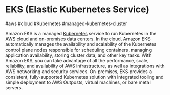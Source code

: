 # EKS (Elastic Kubernetes Service)
#aws #cloud #Kubernetes #managed-kubernetes-cluster 

Amazon EKS is a managed [Kubernetes](Kubernetes) service to run Kubernetes in the [AWS](-=%20AWS%20=-/AWS.md) cloud and on-premises data centers. In the cloud, Amazon EKS automatically manages the availability and scalability of the Kubernetes control plane nodes responsible for scheduling containers, managing application availability, storing cluster data, and other key tasks. With Amazon EKS, you can take advantage of all the performance, scale, reliability, and availability of AWS infrastructure, as well as integrations with AWS networking and security services. On-premises, EKS provides a consistent, fully-supported Kubernetes solution with integrated tooling and simple deployment to AWS Outposts, virtual machines, or bare metal servers.